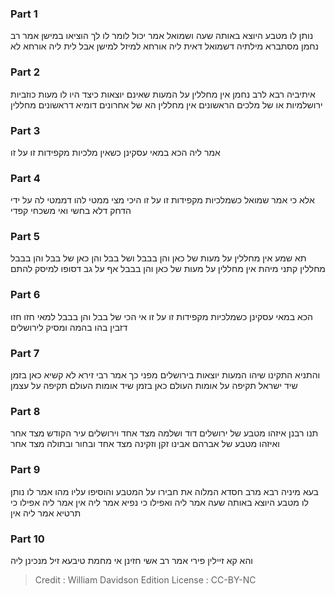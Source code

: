 
### Part 1
נותן לו מטבע היוצא באותה שעה ושמואל אמר יכול לומר לו לך הוציאו במישן אמר רב נחמן מסתברא מילתיה דשמואל דאית ליה אורחא למיזל למישן אבל לית ליה אורחא לא

### Part 2
איתיביה רבא לרב נחמן אין מחללין על המעות שאינם יוצאות כיצד היו לו מעות כוזביות ירושלמיות או של מלכים הראשונים אין מחללין הא של אחרונים דומיא דראשונים מחללין

### Part 3
אמר ליה הכא במאי עסקינן כשאין מלכיות מקפידות זו על זו

### Part 4
אלא כי אמר שמואל כשמלכיות מקפידות זו על זו היכי מצי ממטי להו דממטי לה על ידי הדחק דלא בחשי ואי משכחי קפדי

### Part 5
תא שמע אין מחללין על מעות של כאן והן בבבל ושל בבל והן כאן של בבל והן בבבל מחללין קתני מיהת אין מחללין על מעות של כאן והן בבבל אף על גב דסופו למיסק להתם

### Part 6
הכא במאי עסקינן כשמלכיות מקפידות זו על זו אי הכי של בבל והן בבבל למאי חזו חזו דזבין בהו בהמה ומסיק לירושלים

### Part 7
והתניא התקינו שיהו המעות יוצאות בירושלים מפני כך אמר רבי זירא לא קשיא כאן בזמן שיד ישראל תקיפה על אומות העולם כאן בזמן שיד אומות העולם תקיפה על עצמן

### Part 8
תנו רבנן איזהו מטבע של ירושלים דוד ושלמה מצד אחד וירושלים עיר הקודש מצד אחר ואיזהו מטבע של אברהם אבינו זקן וזקינה מצד אחד ובחור ובתולה מצד אחר

### Part 9
בעא מיניה רבא מרב חסדא המלוה את חבירו על המטבע והוסיפו עליו מהו אמר לו נותן לו מטבע היוצא באותה שעה אמר ליה ואפילו כי נפיא אמר ליה אין אמר ליה אפילו כי תרטיא אמר ליה אין

### Part 10
והא קא זיילין פירי אמר רב אשי חזינן אי מחמת טיבעא זיל מנכינן ליה

>Credit : William Davidson Edition
>License : CC-BY-NC